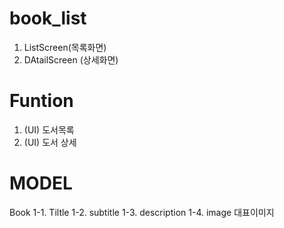# book_list
1. ListScreen(목록화면)
2. DAtailScreen (상세화면)

# Funtion
1. (UI) 도서목록
2. (UI) 도서 상세

# MODEL
Book
1-1. Tiltle
1-2. subtitle
1-3. description
1-4. image 대표이미지


